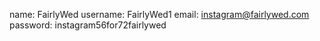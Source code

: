 name: FairlyWed
username: FairlyWed1
email: instagram@fairlywed.com
password: instagram56for72fairlywed
